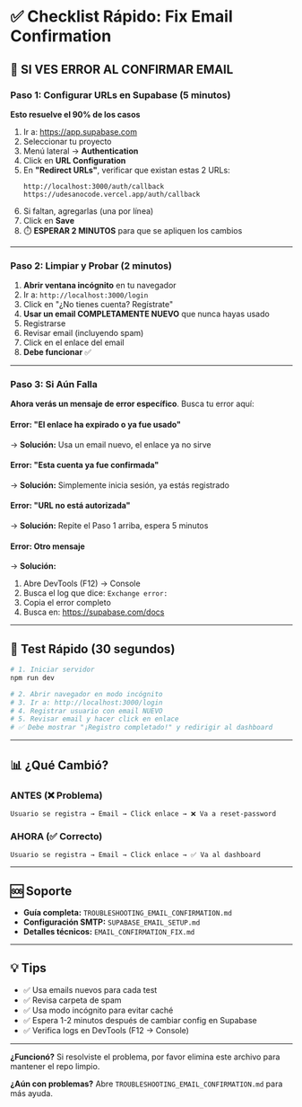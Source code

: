# ✅ Checklist Rápido: Fix Email Confirmation

## 🚨 SI VES ERROR AL CONFIRMAR EMAIL

### Paso 1: Configurar URLs en Supabase (5 minutos)

**Esto resuelve el 90% de los casos**

1. Ir a: https://app.supabase.com
2. Seleccionar tu proyecto
3. Menú lateral → **Authentication**
4. Click en **URL Configuration**
5. En **"Redirect URLs"**, verificar que existan estas 2 URLs:
   ```
   http://localhost:3000/auth/callback
   https://udesanocode.vercel.app/auth/callback
   ```
6. Si faltan, agregarlas (una por línea)
7. Click en **Save**
8. ⏱️ **ESPERAR 2 MINUTOS** para que se apliquen los cambios

---

### Paso 2: Limpiar y Probar (2 minutos)

1. **Abrir ventana incógnito** en tu navegador
2. Ir a: `http://localhost:3000/login`
3. Click en "¿No tienes cuenta? Regístrate"
4. **Usar un email COMPLETAMENTE NUEVO** que nunca hayas usado
5. Registrarse
6. Revisar email (incluyendo spam)
7. Click en el enlace del email
8. **Debe funcionar** ✅

---

### Paso 3: Si Aún Falla

**Ahora verás un mensaje de error específico**. Busca tu error aquí:

#### Error: "El enlace ha expirado o ya fue usado"
→ **Solución:** Usa un email nuevo, el enlace ya no sirve

#### Error: "Esta cuenta ya fue confirmada"
→ **Solución:** Simplemente inicia sesión, ya estás registrado

#### Error: "URL no está autorizada"
→ **Solución:** Repite el Paso 1 arriba, espera 5 minutos

#### Error: Otro mensaje
→ **Solución:** 
1. Abre DevTools (F12) → Console
2. Busca el log que dice: `Exchange error:`
3. Copia el error completo
4. Busca en: https://supabase.com/docs

---

## 🎯 Test Rápido (30 segundos)

```bash
# 1. Iniciar servidor
npm run dev

# 2. Abrir navegador en modo incógnito
# 3. Ir a: http://localhost:3000/login
# 4. Registrar usuario con email NUEVO
# 5. Revisar email y hacer click en enlace
# ✅ Debe mostrar "¡Registro completado!" y redirigir al dashboard
```

---

## 📊 ¿Qué Cambió?

### ANTES (❌ Problema)
```
Usuario se registra → Email → Click enlace → ❌ Va a reset-password
```

### AHORA (✅ Correcto)
```
Usuario se registra → Email → Click enlace → ✅ Va al dashboard
```

---

## 🆘 Soporte

- **Guía completa:** `TROUBLESHOOTING_EMAIL_CONFIRMATION.md`
- **Configuración SMTP:** `SUPABASE_EMAIL_SETUP.md`
- **Detalles técnicos:** `EMAIL_CONFIRMATION_FIX.md`

---

## 💡 Tips

- ✅ Usa emails nuevos para cada test
- ✅ Revisa carpeta de spam
- ✅ Usa modo incógnito para evitar caché
- ✅ Espera 1-2 minutos después de cambiar config en Supabase
- ✅ Verifica logs en DevTools (F12 → Console)

---

**¿Funcionó?** Si resolviste el problema, por favor elimina este archivo para mantener el repo limpio.

**¿Aún con problemas?** Abre `TROUBLESHOOTING_EMAIL_CONFIRMATION.md` para más ayuda.

